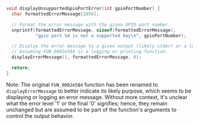 ```c
void displayUnsupportedGpioPortError(int gpioPortNumber) {
  char formattedErrorMessage[2056];

  // Format the error message with the given GPIO port number.
  snprintf(formattedErrorMessage, sizeof(formattedErrorMessage),
           "gpio port %d is not a supported key\n", gpioPortNumber);

  // Display the error message to a given output (likely stderr or a log).
  // Assuming FUN_0002e584 is a logging or printing function.
  displayErrorMessage(1, formattedErrorMessage, 0);

  return;
}
```

Note: The original `FUN_0002e584` function has been renamed to `displayErrorMessage` to better indicate its likely purpose, which seems to be displaying or logging an error message. Without more context, it's unclear what the error level '1' or the final '0' signifies; hence, they remain unchanged but are assumed to be part of the function's arguments to control the output behavior.